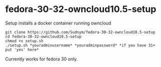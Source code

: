 # fedora-30-32-owncloud10.5-setup
 Setup installs a docker container running owncloud
 ```
git clone https://github.com/Sudnym/fedora-30-32-owncloud10.5-setup
cd fedora-30-32-owncloud10.5-setup
chmod +x setup.sh
./setup.sh *youradminusername* *youradminpassword* *if you have 31+ put 'yes' here*
```
Currently works for fedora 30 only.
